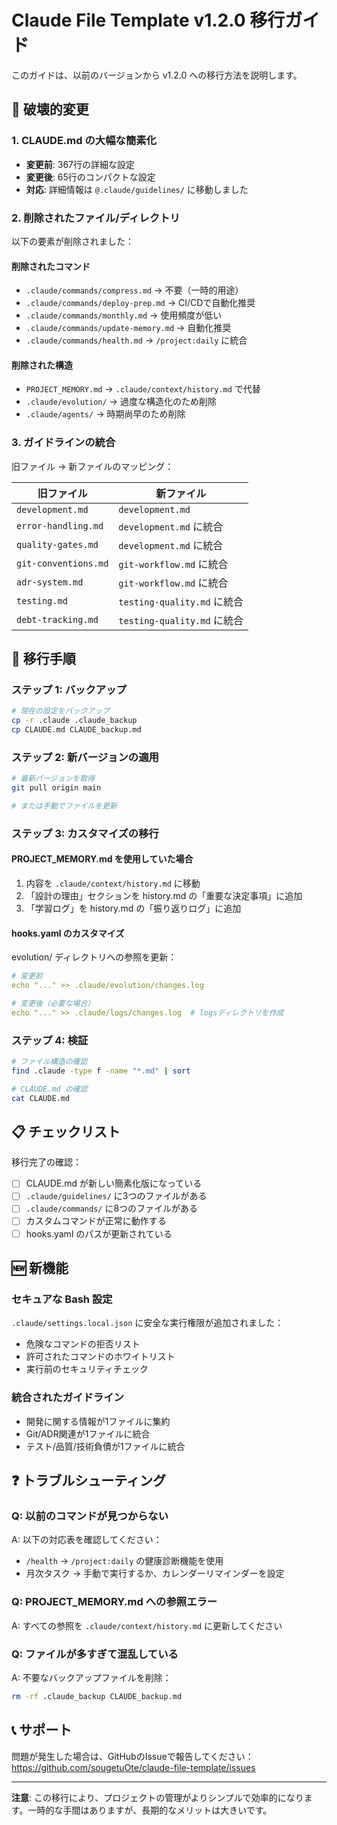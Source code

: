 # Claude File Template v1.2.0 移行ガイド

このガイドは、以前のバージョンから v1.2.0 への移行方法を説明します。

## 🚨 破壊的変更

### 1. CLAUDE.md の大幅な簡素化
- **変更前**: 367行の詳細な設定
- **変更後**: 65行のコンパクトな設定
- **対応**: 詳細情報は `@.claude/guidelines/` に移動しました

### 2. 削除されたファイル/ディレクトリ
以下の要素が削除されました：

#### 削除されたコマンド
- `.claude/commands/compress.md` → 不要（一時的用途）
- `.claude/commands/deploy-prep.md` → CI/CDで自動化推奨
- `.claude/commands/monthly.md` → 使用頻度が低い
- `.claude/commands/update-memory.md` → 自動化推奨
- `.claude/commands/health.md` → `/project:daily` に統合

#### 削除された構造
- `PROJECT_MEMORY.md` → `.claude/context/history.md` で代替
- `.claude/evolution/` → 過度な構造化のため削除
- `.claude/agents/` → 時期尚早のため削除

### 3. ガイドラインの統合
旧ファイル → 新ファイルのマッピング：

| 旧ファイル | 新ファイル |
|-----------|-----------|
| `development.md` | `development.md` |
| `error-handling.md` | `development.md` に統合 |
| `quality-gates.md` | `development.md` に統合 |
| `git-conventions.md` | `git-workflow.md` に統合 |
| `adr-system.md` | `git-workflow.md` に統合 |
| `testing.md` | `testing-quality.md` に統合 |
| `debt-tracking.md` | `testing-quality.md` に統合 |

## 🔧 移行手順

### ステップ 1: バックアップ
```bash
# 現在の設定をバックアップ
cp -r .claude .claude_backup
cp CLAUDE.md CLAUDE_backup.md
```

### ステップ 2: 新バージョンの適用
```bash
# 最新バージョンを取得
git pull origin main

# または手動でファイルを更新
```

### ステップ 3: カスタマイズの移行

#### PROJECT_MEMORY.md を使用していた場合
1. 内容を `.claude/context/history.md` に移動
2. 「設計の理由」セクションを history.md の「重要な決定事項」に追加
3. 「学習ログ」を history.md の「振り返りログ」に追加

#### hooks.yaml のカスタマイズ
evolution/ ディレクトリへの参照を更新：
```yaml
# 変更前
echo "..." >> .claude/evolution/changes.log

# 変更後（必要な場合）
echo "..." >> .claude/logs/changes.log  # logsディレクトリを作成
```

### ステップ 4: 検証
```bash
# ファイル構造の確認
find .claude -type f -name "*.md" | sort

# CLAUDE.md の確認
cat CLAUDE.md
```

## 📋 チェックリスト

移行完了の確認：
- [ ] CLAUDE.md が新しい簡素化版になっている
- [ ] `.claude/guidelines/` に3つのファイルがある
- [ ] `.claude/commands/` に8つのファイルがある
- [ ] カスタムコマンドが正常に動作する
- [ ] hooks.yaml のパスが更新されている

## 🆕 新機能

### セキュアな Bash 設定
`.claude/settings.local.json` に安全な実行権限が追加されました：
- 危険なコマンドの拒否リスト
- 許可されたコマンドのホワイトリスト
- 実行前のセキュリティチェック

### 統合されたガイドライン
- 開発に関する情報が1ファイルに集約
- Git/ADR関連が1ファイルに統合
- テスト/品質/技術負債が1ファイルに統合

## ❓ トラブルシューティング

### Q: 以前のコマンドが見つからない
A: 以下の対応表を確認してください：
- `/health` → `/project:daily` の健康診断機能を使用
- 月次タスク → 手動で実行するか、カレンダーリマインダーを設定

### Q: PROJECT_MEMORY.md への参照エラー
A: すべての参照を `.claude/context/history.md` に更新してください

### Q: ファイルが多すぎて混乱している
A: 不要なバックアップファイルを削除：
```bash
rm -rf .claude_backup CLAUDE_backup.md
```

## 📞 サポート

問題が発生した場合は、GitHubのIssueで報告してください：
https://github.com/sougetuOte/claude-file-template/issues

---

**注意**: この移行により、プロジェクトの管理がよりシンプルで効率的になります。一時的な手間はありますが、長期的なメリットは大きいです。